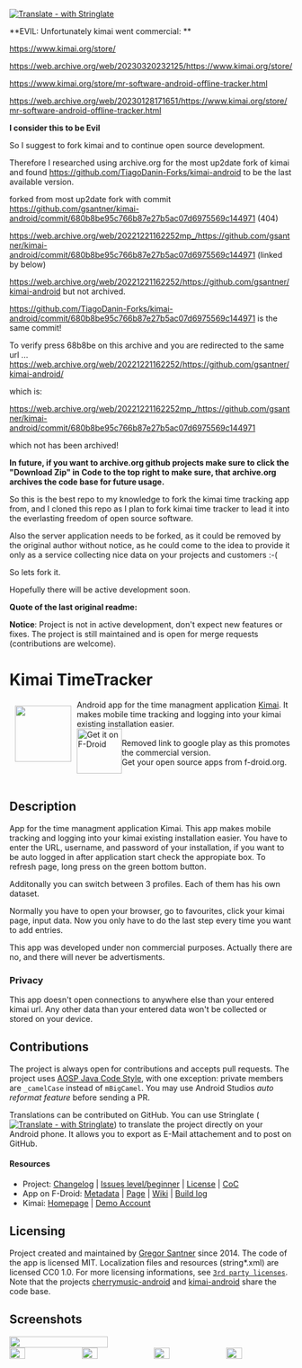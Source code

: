 [![Translate - with Stringlate](https://img.shields.io/badge/stringlate-translate-green.svg)](https://lonamiwebs.github.io/stringlate/translate?git=https%3A%2F%2Fgithub.com%2Fopenfnord%2Fkimai-android.git&name=Kimai%20TT&web=https%3A%2F%2Fgithub.com%2Fopenfnord%2Fkimai-android)

**EVIL: Unfortunately kimai went commercial: **

https://www.kimai.org/store/


https://web.archive.org/web/20230320232125/https://www.kimai.org/store/


https://www.kimai.org/store/mr-software-android-offline-tracker.html


https://web.archive.org/web/20230128171651/https://www.kimai.org/store/mr-software-android-offline-tracker.html

**I consider this to be Evil**

So I suggest to fork kimai and to continue open source development.

Therefore I researched using archive.org for the most up2date fork of kimai and found 
https://github.com/TiagoDanin-Forks/kimai-android
to be the last available version. 


forked from most up2date fork with commit https://github.com/gsantner/kimai-android/commit/680b8be95c766b87e27b5ac07d6975569c144971 (404)


https://web.archive.org/web/20221221162252mp_/https://github.com/gsantner/kimai-android/commit/680b8be95c766b87e27b5ac07d6975569c144971 (linked by below) 


https://web.archive.org/web/20221221162252/https://github.com/gsantner/kimai-android but not archived.


https://github.com/TiagoDanin-Forks/kimai-android/commit/680b8be95c766b87e27b5ac07d6975569c144971
is the same commit!


To verify press 68b8be on this archive and you are redirected to the same url ... 
https://web.archive.org/web/20221221162252/https://github.com/gsantner/kimai-android/


which is:

https://web.archive.org/web/20221221162252mp_/https://github.com/gsantner/kimai-android/commit/680b8be95c766b87e27b5ac07d6975569c144971

which not has been archived!




__In future, if you want to archive.org github projects make sure to click the "Download Zip" in Code to the top right to make sure, 
that archive.org archives the code base for future usage.__




So this is the best repo to my knowledge to fork the kimai time tracking app from, and I cloned this repo as I plan to fork kimai time tracker 
to lead it into the everlasting freedom of open source software.


Also the server application needs to be forked, as it could be removed by the original author without notice, as he could come to the idea to provide it only as a service collecting nice data on your projects and customers :-( 


So lets fork it.


Hopefully there will be active development soon.


**Quote of the last original readme:**


**Notice**: Project is not in active development, don't expect new features or fixes. The project is still maintained and is open for merge requests (contributions are welcome).

# Kimai TimeTracker
<img src="/wawl/ic_launcher-web.png" align="left" width="100" hspace="10" vspace="10">
Android app for the time managment application <a href="http://www.kimai.org/">Kimai</a>.
It makes mobile time tracking and logging into your kimai existing installation easier.</br>

<div style="display:flex;" >
<a href="https://f-droid.org/repository/browse/?fdid=de.live.gdev.timetracker">
    <img src="https://f-droid.org/badge/get-it-on.png" alt="Get it on F-Droid" height="80">
</a>
<br>
Removed link to google play as this promotes the commercial version.<br>
Get your open source apps from f-droid.org.
<br>
</div></br>


## Description
App for the time managment application Kimai.
This app makes mobile tracking and logging into your kimai existing installation easier.
You have to enter the URL, username, and password of your installation, if you want to be auto logged in after application start check the appropiate box.
To refresh page, long press on the green bottom button.

Additonally you can switch between 3 profiles. Each of them has his own dataset.

Normally you have to open your browser, go to favourites, click your kimai page, input data. Now you only have to do the last step every time you want to add entries.

This app was developed under non commercial purposes.
Actually there are no, and there will never be advertisments.

### Privacy
This app doesn't open connections to anywhere else than your entered kimai url.
Any other data than your entered data won't be collected or stored on your device.

## Contributions
The project is always open for contributions and accepts pull requests.
The project uses [AOSP Java Code Style](https://source.android.com/source/code-style#follow-field-naming-conventions), with one exception: private members are `_camelCase` instead of `mBigCamel`. You may use Android Studios _auto reformat feature_ before sending a PR.

Translations can be contributed on GitHub. You can use Stringlate ([![Translate - with Stringlate](https://img.shields.io/badge/stringlate-translate-green.svg)](https://lonamiwebs.github.io/stringlate/translate?git=https%3A%2F%2Fgithub.com%2Fopenfnord%2Fkimai-android.git&name=Kimai%20TT&web=https%3A%2F%2Fgithub.com%2Fopenfnord%2Fkimai-android)) to translate the project directly on your Android phone. It allows you to export as E-Mail attachement and to post on GitHub.


#### Resources
* Project: [Changelog](/CHANGELOG.md) | [Issues level/beginner](https://github.com/openfnord/kimai-android/issues?q=is%3Aissue+is%3Aopen+label%3Alevel%2Fbeginner) | [License](/LICENSE.txt) | [CoC](/CODE_OF_CONDUCT.md)
* App on F-Droid: [Metadata](https://gitlab.com/fdroid/fdroiddata/blob/master/metadata/de.live.gdev.timetracker.txt) | [Page](https://f-droid.org/packages/de.live.gdev.timetracker/) | [Wiki](https://f-droid.org/wiki/page/de.live.gdev.timetracker) | [Build log](https://f-droid.org/wiki/page/de.live.gdev.timetracker/lastbuild)
* Kimai: [Homepage](http://www.kimai.org/) | [Demo Account](https://demo.kimai.org/status.php)

## Licensing
Project created and maintained by <a href="http://gsantner.net">Gregor Santner</a> since 2014.
The code of the app is licensed MIT. Localization files and resources (string\*.xml) are licensed CC0 1.0.
For more licensing informations, see [`3rd party licenses`](/app/src/main/res/raw/licenses_3rd_party.md).
Note that the projects [cherrymusic-android](https://github.com/gsantner/cherrymusic-android) and [kimai-android](https://github.com/gsantner/kimai-android) share the code base.


## Screenshots
<div style="display:flex;" >
	<img src="https://raw.githubusercontent.com/openfnord/kimai-android/master/metadata/en-US/phoneScreenshots/01.png" width="59%" >
</div>
<div style="display:flex;" >
	<img src="https://raw.githubusercontent.com/openfnord/kimai-android/master/metadata/en-US/phoneScreenshots/03.png" width="24%" >
	<img src="https://raw.githubusercontent.com/openfnord/kimai-android/master/metadata/en-US/phoneScreenshots/04.png" width="24%" style="margin-left:10px;" >
	<img src="https://raw.githubusercontent.com/openfnord/kimai-android/master/metadata/en-US/phoneScreenshots/05.png" width="24%" style="margin-left:10px;" >
	<img src="https://raw.githubusercontent.com/openfnord/kimai-android/master/metadata/en-US/phoneScreenshots/02.png" width="24%" style="margin-left:10px;" >
</div>
